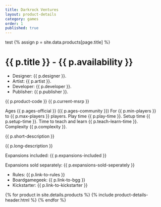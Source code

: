 ```yaml
---
title: Darkrock Ventures
layout: product-details
category: games
order: 1
published: true
---
```

test
{% assign p = site.data.products[page.title] %}
<h1>{{ p.title }} - {{ p.availability }}</h1>
<div class="details-box-image" style="background-image: url({{ p.box-image }})">
</div>
<div class="details-game-contents-image" style="background-image: url({{ p.game-contents-image }})">
</div>
<div class="credits">
<ul>
<li>Designer: {{ p.designer }}.</li>
<li>Artist: {{ p.artist }}.</li>
<li>Developer: {{ p.developer }}.</li>
<li>Publisher: {{ p.publisher }}.</li>
</ul>
</div>
<div class="price">
<p>{{ p.product-code }} {{ p.current-msrp }}</p>
</div>
<div class="gameplay">
<p>Ages {{ p.ages-official }} ({{ p.ages-community }}) For {{ p.min-players }} to {{ p.max-players }} players. Play time 
{{ p.play-time }}. Setup time {{ p.setup-time }}. Time to teach and learn {{ p.teach-learn-time }}. Complexity {{ p.complexity }}.</p>
</div>
<div class="short-description">
<p>{{ p.short-description }}</p>
</div>
<div class="short-description">
<p>{{ p.long-description }}</p>
</div>
<div class="expanded-by">
<p>Expansions included: {{ p.expansions-included }}</p>
<p>Expansions sold separately: {{ p.expansions-sold-seperately }} </p>
</div>
<div class="links">
<ul>
<li>Rules: {{ p.link-to-rules }}</li>
<li>Boardgamegeek: {{ p.link-to-bgg }}</li>
<li>Kickstarter: {{ p.link-to-kickstarter }}</li>
</ul>
</div>
{% for product in site.details.products %}
{% include product-details-header.html %}
{% endfor %}
